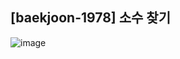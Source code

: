 ## [baekjoon-1978] 소수 찾기

![image](https://user-images.githubusercontent.com/22045163/93660931-bf4cc180-fa8e-11ea-883b-8e93d2465c4a.png)
